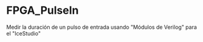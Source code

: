 # FPGA_PulseIn
Medir la duración de un pulso de entrada usando "Módulos de Verilog" para el "IceStudio"
